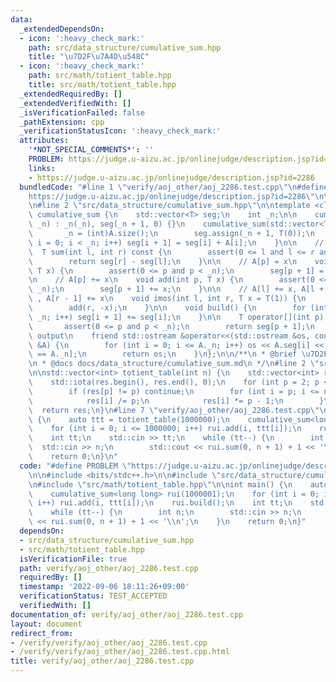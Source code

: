 ```yaml
---
data:
  _extendedDependsOn:
  - icon: ':heavy_check_mark:'
    path: src/data_structure/cumulative_sum.hpp
    title: "\u7D2F\u7A4D\u548C"
  - icon: ':heavy_check_mark:'
    path: src/math/totient_table.hpp
    title: src/math/totient_table.hpp
  _extendedRequiredBy: []
  _extendedVerifiedWith: []
  _isVerificationFailed: false
  _pathExtension: cpp
  _verificationStatusIcon: ':heavy_check_mark:'
  attributes:
    '*NOT_SPECIAL_COMMENTS*': ''
    PROBLEM: https://judge.u-aizu.ac.jp/onlinejudge/description.jsp?id=2286
    links:
    - https://judge.u-aizu.ac.jp/onlinejudge/description.jsp?id=2286
  bundledCode: "#line 1 \"verify/aoj_other/aoj_2286.test.cpp\"\n#define PROBLEM \"\
    https://judge.u-aizu.ac.jp/onlinejudge/description.jsp?id=2286\"\n\n#include <bits/stdc++.h>\n\
    \n#line 2 \"src/data_structure/cumulative_sum.hpp\"\n\ntemplate <class T> struct\
    \ cumulative_sum {\n    std::vector<T> seg;\n    int _n;\n\n    cumulative_sum(int\
    \ _n) : _n(_n), seg(_n + 1, 0) {}\n    cumulative_sum(std::vector<T> &A) {\n \
    \       _n = (int)A.size();\n        seg.assign(_n + 1, T(0));\n        for (int\
    \ i = 0; i < _n; i++) seg[i + 1] = seg[i] + A[i];\n    }\n\n    // [l, r)\n  \
    \  T sum(int l, int r) const {\n        assert(0 <= l and l <= r and r <= _n);\n\
    \        return seg[r] - seg[l];\n    }\n\n    // A[p] = x\n    void set(int p,\
    \ T x) {\n        assert(0 <= p and p < _n);\n        seg[p + 1] = x;\n    }\n\
    \n    // A[p] += x\n    void add(int p, T x) {\n        assert(0 <= p and p <\
    \ _n);\n        seg[p + 1] += x;\n    }\n\n    // A[l] += x, A[l + 1] += x, ...\
    \ , A[r - 1] += x\n    void imos(int l, int r, T x = T(1)) {\n        add(l, x);\n\
    \        add(r, -x);\n    }\n\n    void build() {\n        for (int i = 0; i <\
    \ _n; i++) seg[i + 1] += seg[i];\n    }\n\n    T operator[](int p) const {\n \
    \       assert(0 <= p and p < _n);\n        return seg[p + 1];\n    }\n\n    //\
    \ output\n    friend std::ostream &operator<<(std::ostream &os, const cumulative_sum\
    \ &A) {\n        for (int i = 0; i <= A._n; i++) os << A.seg[i] << \" \\n\"[i\
    \ == A._n];\n        return os;\n    }\n};\n\n/**\n * @brief \u7D2F\u7A4D\u548C\
    \n * @docs docs/data_structure/cumulative_sum.md\n */\n#line 2 \"src/math/totient_table.hpp\"\
    \n\nstd::vector<int> totient_table(int n) {\n    std::vector<int> res(n + 1);\n\
    \    std::iota(res.begin(), res.end(), 0);\n    for (int p = 2; p <= n; p++) {\n\
    \        if (res[p] != p) continue;\n        for (int i = p; i <= n; i += p) {\n\
    \            res[i] /= p;\n            res[i] *= p - 1;\n        }\n    }\n  \
    \  return res;\n}\n#line 7 \"verify/aoj_other/aoj_2286.test.cpp\"\n\nint main()\
    \ {\n    auto ttt = totient_table(1000000);\n    cumulative_sum<long long> rui(1000001);\n\
    \    for (int i = 0; i <= 1000000; i++) rui.add(i, ttt[i]);\n    rui.build();\n\
    \    int tt;\n    std::cin >> tt;\n    while (tt--) {\n        int n;\n      \
    \  std::cin >> n;\n        std::cout << rui.sum(0, n + 1) + 1 << '\\n';\n    }\n\
    \    return 0;\n}\n"
  code: "#define PROBLEM \"https://judge.u-aizu.ac.jp/onlinejudge/description.jsp?id=2286\"\
    \n\n#include <bits/stdc++.h>\n\n#include \"src/data_structure/cumulative_sum.hpp\"\
    \n#include \"src/math/totient_table.hpp\"\n\nint main() {\n    auto ttt = totient_table(1000000);\n\
    \    cumulative_sum<long long> rui(1000001);\n    for (int i = 0; i <= 1000000;\
    \ i++) rui.add(i, ttt[i]);\n    rui.build();\n    int tt;\n    std::cin >> tt;\n\
    \    while (tt--) {\n        int n;\n        std::cin >> n;\n        std::cout\
    \ << rui.sum(0, n + 1) + 1 << '\\n';\n    }\n    return 0;\n}"
  dependsOn:
  - src/data_structure/cumulative_sum.hpp
  - src/math/totient_table.hpp
  isVerificationFile: true
  path: verify/aoj_other/aoj_2286.test.cpp
  requiredBy: []
  timestamp: '2022-09-06 18:11:26+09:00'
  verificationStatus: TEST_ACCEPTED
  verifiedWith: []
documentation_of: verify/aoj_other/aoj_2286.test.cpp
layout: document
redirect_from:
- /verify/verify/aoj_other/aoj_2286.test.cpp
- /verify/verify/aoj_other/aoj_2286.test.cpp.html
title: verify/aoj_other/aoj_2286.test.cpp
---
```

